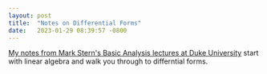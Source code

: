 ```yaml
---
layout: post
title:  "Notes on Differential Forms"
date:   2023-01-29 08:39:57 -0800
---
```


[My notes from Mark Stern's Basic Analysis lectures at Duke University](../assets/diff-forms.pdf) start with linear algebra and walk you through to differntial forms.  

<!-- Trying to solve $$y=f(x)$$ for $$x$$ is a fundamental objective that applies to all branches of mathematics.
For example, [here is an answer on stack exchange](https://math.stackexchange.com/questions/4496360/how-do-we-know-that-some-system-of-equations-doesnt-have-an-analytical-solutio/4498479#4498479) I gave to this effect in machine learning.

When can we find $$x$$ given $$y$$, even if $$f^{-1}$$ does not exist?  

The Implicit Function Theorem gives us the basic tools needed to break down this problem into manageable chunks.
It gives us the basic tools needed to do differential geometry.


I have added my comments and explanations to the notes to hopefully motivate them in a new style.
Please, let me know if you have questions via my email at the bottom of the page. -->
